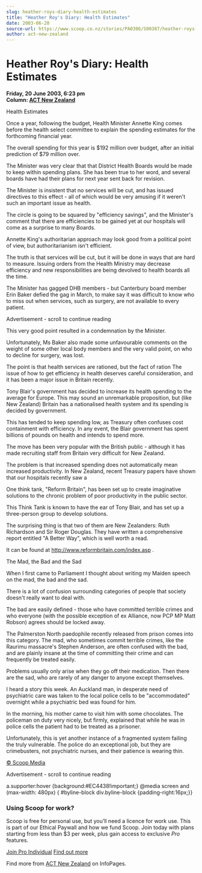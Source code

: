 ```yaml
---
slug: heather-roys-diary-health-estimates
title: "Heather Roy's Diary: Health Estimates"
date: 2003-06-20
source-url: https://www.scoop.co.nz/stories/PA0306/S00387/heather-roys-diary-health-estimates.htm
author: act-new-zealand
---
```

Heather Roy's Diary: Health Estimates
=====================================

**Friday, 20 June 2003, 6:23 pm**  
**Column: [ACT New Zealand](https://info.scoop.co.nz/ACT_New_Zealand)**

  
Health Estimates

Once a year, following the budget, Health Minister Annette King comes before the health select committee to explain the spending estimates for the forthcoming financial year.

The overall spending for this year is $192 million over budget, after an initial prediction of $79 million over.

The Minister was very clear that that District Health Boards would be made to keep within spending plans. She has been true to her word, and several boards have had their plans for next year sent back for revision.

The Minister is insistent that no services will be cut, and has issued directives to this effect - all of which would be very amusing if it weren't such an important issue as health.

The circle is going to be squared by "efficiency savings", and the Minister's comment that there are efficiencies to be gained yet at our hospitals will come as a surprise to many Boards.

Annette King's authoritarian approach may look good from a political point of view, but authoritarianism isn't efficient.

The truth is that services will be cut, but it will be done in ways that are hard to measure. Issuing orders from the Health Ministry may decrease efficiency and new responsibilities are being devolved to health boards all the time.

The Minister has gagged DHB members - but Canterbury board member Erin Baker defied the gag in March, to make say it was difficult to know who to miss out when services, such as surgery, are not available to every patient.

Advertisement - scroll to continue reading





This very good point resulted in a condemnation by the Minister.

Unfortunately, Ms Baker also made some unfavourable comments on the weight of some other local body members and the very valid point, on who to decline for surgery, was lost.

The point is that health services are rationed, but the fact of ration The issue of how to get efficiency in health deserves careful consideration, and it has been a major issue in Britain recently.

Tony Blair's government has decided to increase its health spending to the average for Europe. This may sound an unremarkable proposition, but (like New Zealand) Britain has a nationalised health system and its spending is decided by government.

This has tended to keep spending low, as Treasury often confuses cost containment with efficiency. In any event, the Blair government has spent billions of pounds on health and intends to spend more.

The move has been very popular with the British public - although it has made recruiting staff from Britain very difficult for New Zealand.

The problem is that increased spending does not automatically mean increased productivity. In New Zealand, recent Treasury papers have shown that our hospitals recently saw a

One think tank, "Reform Britain", has been set up to create imaginative solutions to the chronic problem of poor productivity in the public sector.

This Think Tank is known to have the ear of Tony Blair, and has set up a three-person group to develop solutions.

The surprising thing is that two of them are New Zealanders: Ruth Richardson and Sir Roger Douglas. They have written a comprehensive report entitled "A Better Way", which is well worth a read.

It can be found at http://www.reformbritain.com/index.asp .

The Mad, the Bad and the Sad

When I first came to Parliament I thought about writing my Maiden speech on the mad, the bad and the sad.

There is a lot of confusion surrounding categories of people that society doesn't really want to deal with.

The bad are easily defined - those who have committed terrible crimes and who everyone (with the possible exception of ex Alliance, now PCP MP Matt Robson) agrees should be locked away.

The Palmerston North paedophile recently released from prison comes into this category. The mad, who sometimes commit terrible crimes, like the Raurimu massacre's Stephen Anderson, are often confused with the bad, and are plainly insane at the time of committing their crime and can frequently be treated easily.

Problems usually only arise when they go off their medication. Then there are the sad, who are rarely of any danger to anyone except themselves.

I heard a story this week. An Auckland man, in desperate need of psychiatric care was taken to the local police cells to be "accommodated" overnight while a psychiatric bed was found for him.

In the morning, his mother came to visit him with some chocolates. The policeman on duty very nicely, but firmly, explained that while he was in police cells the patient had to be treated as a prisoner.

Unfortunately, this is yet another instance of a fragmented system failing the truly vulnerable. The police do an exceptional job, but they are crimebusters, not psychiatric nurses, and their patience is wearing thin.  

[© Scoop Media](http://www.scoop.co.nz/about/terms.html)  

Advertisement - scroll to continue reading



a.supporter:hover {background:#EC4438!important;} @media screen and (max-width: 480px) { #byline-block div.byline-block {padding-right:16px;}}

### Using Scoop for work?

Scoop is free for personal use, but you’ll need a licence for work use. This is part of our Ethical Paywall and how we fund Scoop. Join today with plans starting from less than $3 per week, plus gain access to exclusive _Pro_ features.  
  
[Join Pro Individual](https://pro.scoop.co.nz/Individual/?from=ProIn24) [Find out more](https://pro.scoop.co.nz/using-scoop-for-work/?from=ProIn24)

Find more from [ACT New Zealand](https://info.scoop.co.nz/ACT_New_Zealand) on InfoPages.